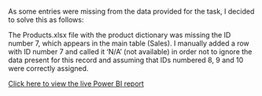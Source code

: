 As some entries were missing from the data provided for the task, I decided to solve this as follows:

The Products.xlsx file with the product dictionary was missing the ID number 7, which appears in the main table (Sales). I manually added a row with ID number 7 and called it ‘N/A’ (not available) in order not to ignore the data present for this record and assuming that IDs numbered 8, 9 and 10 were correctly assigned. 


[Click here to view the live Power BI report](https://app.powerbi.com/reportEmbed?reportId=64ccacc1-8a7b-4978-b919-c293715c1fee&autoAuth=true&ctid=4e6af27a-661c-477f-8d9b-b5191b408c08)
